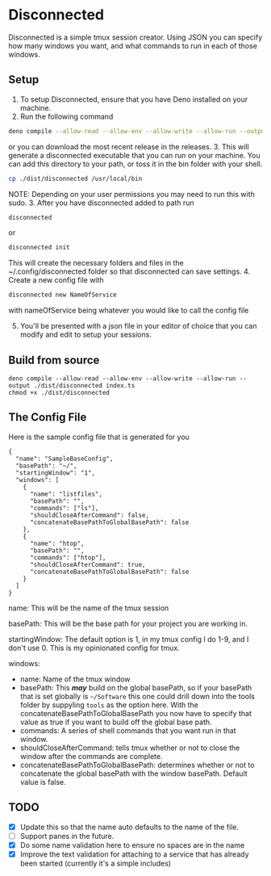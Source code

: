 # Disconnected
Disconnected is a simple tmux session creator. Using JSON you can specify how many windows you want, and what commands to run in each of those windows.

## Setup
1. To setup Disconnected, ensure that you have Deno installed on your machine.
2. Run the following command
```bash
deno compile --allow-read --allow-env --allow-write --allow-run --output ./dist/disconnected index.ts
```
or you can download the most recent release in the releases.
3. This will generate a disconnected executable that you can run on your machine. You can add this directory to your path, or toss it in the bin folder with your shell.
```bash
cp ./dist/disconnected /usr/local/bin
```
NOTE: Depending on your user permissions you may need to run this with sudo.
3. After you have disconnected added to path run
```bash
disconnected
```
or
```bash
disconnected init
```
This will create the necessary folders and files in the ~/.config/disconnected folder so that disconnected can save settings.
4. Create a new config file with 
```bash
disconnected new NameOfService
```
with nameOfService being whatever you would like to call the config file
<!-- TODO: Do some name validation here to ensure no spaces are in the name -->
5. You'll be presented with a json file in your editor of choice that you can modify and edit to setup your sessions.

## Build from source
```
deno compile --allow-read --allow-env --allow-write --allow-run --output ./dist/disconnected index.ts
chmod +x ./dist/disconnected
```

## The Config File
Here is the sample config file that is generated for you
```
{
  "name": "SampleBaseConfig",
  "basePath": "~/",
  "startingWindow": "1",
  "windows": [
    {
      "name": "listfiles",
      "basePath": "",
      "commands": ["ls"],
      "shouldCloseAfterCommand": false,
      "concatenateBasePathToGlobalBasePath": false
    },
    {
      "name": "htop",
      "basePath": "",
      "commands": ["htop"],
      "shouldCloseAfterCommand": true,
      "concatenateBasePathToGlobalBasePath": false
    }
  ]
}
```
name: This will be the name of the tmux session 

basePath: This will be the base path for your project you are working in.

startingWindow: The default option is 1, in my tmux config I do 1-9, and I don't use 0. This is my opinionated config for tmux.

windows:
*  name: Name of the tmux window
*  basePath: This ***may*** build on the global basePath, so if your basePath that is set globally is ```~/Software``` this one could drill down into the tools folder by suppyling ```tools``` as the option here. With the concatenateBasePathToGlobalBasePath you now have to specify that value as true if you want to build off the global base path.
*  commands: A series of shell commands that you want run in that window.
*  shouldCloseAfterCommand: tells tmux whether or not to close the window after the commands are complete.
*  concatenateBasePathToGlobalBasePath: determines whether or not to concatenate the global basePath with the window basePath. Default value is false.
  
## TODO
- [x] Update this so that the name auto defaults to the name of the file.
- [ ] Support panes in the future.
- [x] Do some name validation here to ensure no spaces are in the name
- [x] Improve the text validation for attaching to a service that has already been started (currently it's a simple includes)
